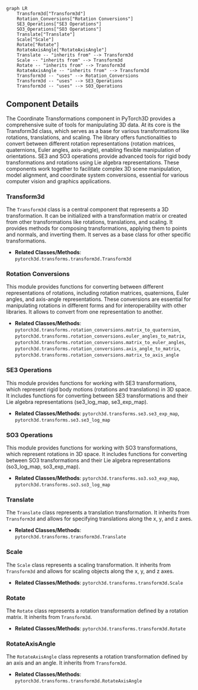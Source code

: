 ```mermaid
graph LR
    Transform3d["Transform3d"]
    Rotation_Conversions["Rotation Conversions"]
    SE3_Operations["SE3 Operations"]
    SO3_Operations["SO3 Operations"]
    Translate["Translate"]
    Scale["Scale"]
    Rotate["Rotate"]
    RotateAxisAngle["RotateAxisAngle"]
    Translate -- "inherits from" --> Transform3d
    Scale -- "inherits from" --> Transform3d
    Rotate -- "inherits from" --> Transform3d
    RotateAxisAngle -- "inherits from" --> Transform3d
    Transform3d -- "uses" --> Rotation_Conversions
    Transform3d -- "uses" --> SE3_Operations
    Transform3d -- "uses" --> SO3_Operations
```

## Component Details

The Coordinate Transformations component in PyTorch3D provides a comprehensive suite of tools for manipulating 3D data. At its core is the Transform3d class, which serves as a base for various transformations like rotations, translations, and scaling. The library offers functionalities to convert between different rotation representations (rotation matrices, quaternions, Euler angles, axis-angle), enabling flexible manipulation of orientations. SE3 and SO3 operations provide advanced tools for rigid body transformations and rotations using Lie algebra representations. These components work together to facilitate complex 3D scene manipulation, model alignment, and coordinate system conversions, essential for various computer vision and graphics applications.

### Transform3d
The `Transform3d` class is a central component that represents a 3D transformation. It can be initialized with a transformation matrix or created from other transformations like rotations, translations, and scaling. It provides methods for composing transformations, applying them to points and normals, and inverting them. It serves as a base class for other specific transformations.
- **Related Classes/Methods**: `pytorch3d.transforms.transform3d.Transform3d`

### Rotation Conversions
This module provides functions for converting between different representations of rotations, including rotation matrices, quaternions, Euler angles, and axis-angle representations. These conversions are essential for manipulating rotations in different forms and for interoperability with other libraries. It allows to convert from one representation to another.
- **Related Classes/Methods**: `pytorch3d.transforms.rotation_conversions.matrix_to_quaternion`, `pytorch3d.transforms.rotation_conversions.euler_angles_to_matrix`, `pytorch3d.transforms.rotation_conversions.matrix_to_euler_angles`, `pytorch3d.transforms.rotation_conversions.axis_angle_to_matrix`, `pytorch3d.transforms.rotation_conversions.matrix_to_axis_angle`

### SE3 Operations
This module provides functions for working with SE3 transformations, which represent rigid body motions (rotations and translations) in 3D space. It includes functions for converting between SE3 transformations and their Lie algebra representations (se3_log_map, se3_exp_map).
- **Related Classes/Methods**: `pytorch3d.transforms.se3.se3_exp_map`, `pytorch3d.transforms.se3.se3_log_map`

### SO3 Operations
This module provides functions for working with SO3 transformations, which represent rotations in 3D space. It includes functions for converting between SO3 transformations and their Lie algebra representations (so3_log_map, so3_exp_map).
- **Related Classes/Methods**: `pytorch3d.transforms.so3.so3_exp_map`, `pytorch3d.transforms.so3.so3_log_map`

### Translate
The `Translate` class represents a translation transformation. It inherits from `Transform3d` and allows for specifying translations along the x, y, and z axes.
- **Related Classes/Methods**: `pytorch3d.transforms.transform3d.Translate`

### Scale
The `Scale` class represents a scaling transformation. It inherits from `Transform3d` and allows for scaling objects along the x, y, and z axes.
- **Related Classes/Methods**: `pytorch3d.transforms.transform3d.Scale`

### Rotate
The `Rotate` class represents a rotation transformation defined by a rotation matrix. It inherits from `Transform3d`.
- **Related Classes/Methods**: `pytorch3d.transforms.transform3d.Rotate`

### RotateAxisAngle
The `RotateAxisAngle` class represents a rotation transformation defined by an axis and an angle. It inherits from `Transform3d`.
- **Related Classes/Methods**: `pytorch3d.transforms.transform3d.RotateAxisAngle`
